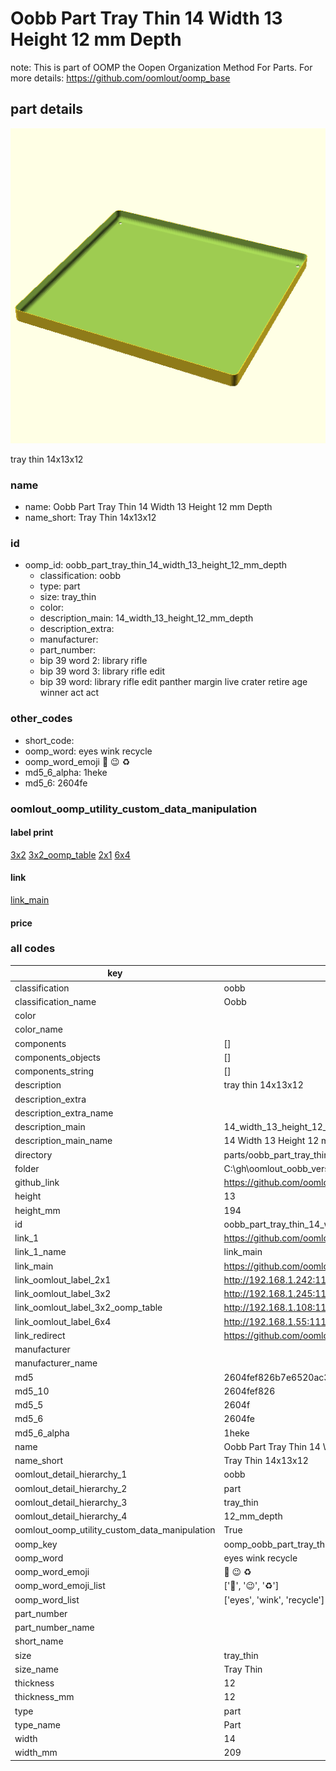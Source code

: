 # Oobb Part Tray Thin 14 Width 13 Height 12 mm Depth  

note: This is part of OOMP the Oopen Organization Method For Parts. For more details: https://github.com/oomlout/oomp_base

##  part details
  

[![](3dpr.png)](3dpr.png)

tray thin 14x13x12



### name
* name: Oobb Part Tray Thin 14 Width 13 Height 12 mm Depth
* name_short: Tray Thin 14x13x12 
### id
* oomp_id: oobb_part_tray_thin_14_width_13_height_12_mm_depth
  * classification: oobb
  * type: part
  * size: tray_thin
  * color: 
  * description_main: 14_width_13_height_12_mm_depth
  * description_extra: 
  * manufacturer: 
  * part_number: 
  * bip 39 word 2: library rifle
  * bip 39 word 3: library rifle edit
  * bip 39 word: library rifle edit panther margin live crater retire age winner act act

### other_codes
* short_code: 
* oomp_word: eyes wink recycle
* oomp_word_emoji :eyes: :wink: :recycle:
* md5_6_alpha: 1heke
* md5_6: 2604fe






### oomlout_oomp_utility_custom_data_manipulation
#### label print
[3x2](http://192.168.1.245:1112/?label=oomp%201heke)
[3x2_oomp_table](http://192.168.1.108:1112/?label=oomp%201heke)
[2x1](http://192.168.1.242:1112/?label=oomp%201heke)
[6x4](http://192.168.1.55:1112/?label=oomp%201heke)    

#### link

[link_main](https://github.com/oomlout/oomlout_oobb_version_4_generated_parts/tree/main/navigation_oomp/oobb/part/tray_thin/14_width_13_height_12_mm_depth/part)                              

#### price







### all codes 
| key | value |  
| --- | --- |  
| classification | oobb |  
| classification_name | Oobb |  
| color |  |  
| color_name |  |  
| components | [] |  
| components_objects | [] |  
| components_string | [] |  
| description | tray thin 14x13x12 |  
| description_extra |  |  
| description_extra_name |  |  
| description_main | 14_width_13_height_12_mm_depth |  
| description_main_name | 14 Width 13 Height 12 mm Depth |  
| directory | parts/oobb_part_tray_thin_14_width_13_height_12_mm_depth |  
| folder | C:\gh\oomlout_oobb_version_4_generated_parts\parts\oobb_part_tray_thin_14_width_13_height_12_mm_depth |  
| github_link | https://github.com/oomlout/oomlout_oomp_part_src/tree/main/parts/oobb_part_tray_thin_14_width_13_height_12_mm_depth |  
| height | 13 |  
| height_mm | 194 |  
| id | oobb_part_tray_thin_14_width_13_height_12_mm_depth |  
| link_1 | https://github.com/oomlout/oomlout_oobb_version_4_generated_parts/tree/main/navigation_oomp/oobb/part/tray_thin/14_width_13_height_12_mm_depth/part |  
| link_1_name | link_main |  
| link_main | https://github.com/oomlout/oomlout_oobb_version_4_generated_parts/tree/main/navigation_oomp/oobb/part/tray_thin/14_width_13_height_12_mm_depth/part |  
| link_oomlout_label_2x1 | http://192.168.1.242:1112/?label=oomp%201heke |  
| link_oomlout_label_3x2 | http://192.168.1.245:1112/?label=oomp%201heke |  
| link_oomlout_label_3x2_oomp_table | http://192.168.1.108:1112/?label=oomp%201heke |  
| link_oomlout_label_6x4 | http://192.168.1.55:1112/?label=oomp%201heke |  
| link_redirect | https://github.com/oomlout/oomlout_oobb_version_4_generated_parts/tree/main/parts/oobb_tray_thin_14_13_12 |  
| manufacturer |  |  
| manufacturer_name |  |  
| md5 | 2604fef826b7e6520ac3f9fc8cee6c08 |  
| md5_10 | 2604fef826 |  
| md5_5 | 2604f |  
| md5_6 | 2604fe |  
| md5_6_alpha | 1heke |  
| name | Oobb Part Tray Thin 14 Width 13 Height 12 mm Depth |  
| name_short | Tray Thin 14x13x12  |  
| oomlout_detail_hierarchy_1 | oobb |  
| oomlout_detail_hierarchy_2 | part |  
| oomlout_detail_hierarchy_3 | tray_thin |  
| oomlout_detail_hierarchy_4 | 12_mm_depth |  
| oomlout_oomp_utility_custom_data_manipulation | True |  
| oomp_key | oomp_oobb_part_tray_thin_14_width_13_height_12_mm_depth |  
| oomp_word | eyes wink recycle |  
| oomp_word_emoji | :eyes: :wink: :recycle: |  
| oomp_word_emoji_list | [':eyes:', ':wink:', ':recycle:'] |  
| oomp_word_list | ['eyes', 'wink', 'recycle'] |  
| part_number |  |  
| part_number_name |  |  
| short_name |  |  
| size | tray_thin |  
| size_name | Tray Thin |  
| thickness | 12 |  
| thickness_mm | 12 |  
| type | part |  
| type_name | Part |  
| width | 14 |  
| width_mm | 209 |  
